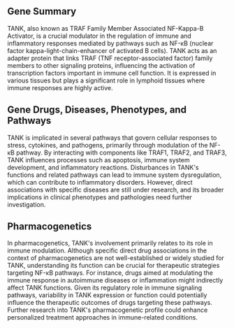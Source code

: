## Gene Summary
TANK, also known as TRAF Family Member Associated NF-Kappa-B Activator, is a crucial modulator in the regulation of immune and inflammatory responses mediated by pathways such as NF-κB (nuclear factor kappa-light-chain-enhancer of activated B cells). TANK acts as an adapter protein that links TRAF (TNF receptor-associated factor) family members to other signaling proteins, influencing the activation of transcription factors important in immune cell function. It is expressed in various tissues but plays a significant role in lymphoid tissues where immune responses are highly active.

## Gene Drugs, Diseases, Phenotypes, and Pathways
TANK is implicated in several pathways that govern cellular responses to stress, cytokines, and pathogens, primarily through modulation of the NF-κB pathway. By interacting with components like TRAF1, TRAF2, and TRAF3, TANK influences processes such as apoptosis, immune system development, and inflammatory reactions. Disturbances in TANK's functions and related pathways can lead to immune system dysregulation, which can contribute to inflammatory disorders. However, direct associations with specific diseases are still under research, and its broader implications in clinical phenotypes and pathologies need further investigation.

## Pharmacogenetics
In pharmacogenetics, TANK's involvement primarily relates to its role in immune modulation. Although specific direct drug associations in the context of pharmacogenetics are not well-established or widely studied for TANK, understanding its function can be crucial for therapeutic strategies targeting NF-κB pathways. For instance, drugs aimed at modulating the immune response in autoimmune diseases or inflammation might indirectly affect TANK functions. Given its regulatory role in immune signaling pathways, variability in TANK expression or function could potentially influence the therapeutic outcomes of drugs targeting these pathways. Further research into TANK's pharmacogenetic profile could enhance personalized treatment approaches in immune-related conditions.